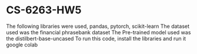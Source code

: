 # CS-6263-HW5

The following libraries were used, pandas, pytorch, scikit-learn
The dataset used was the financial phrasebank dataset
The Pre-trained model used was the distilbert-base-uncased
To run this code, install the libraries and run it google colab
